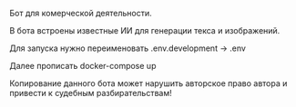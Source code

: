 Бот для комерческой деятельности.

В бота встроены известные ИИ для генерации текса и изображений.

Для запуска нужно переименовать .env.development -> .env

Далее прописать docker-compose up

Копирование данного бота может нарушить авторское право автора и привести к судебным разбирательствам!